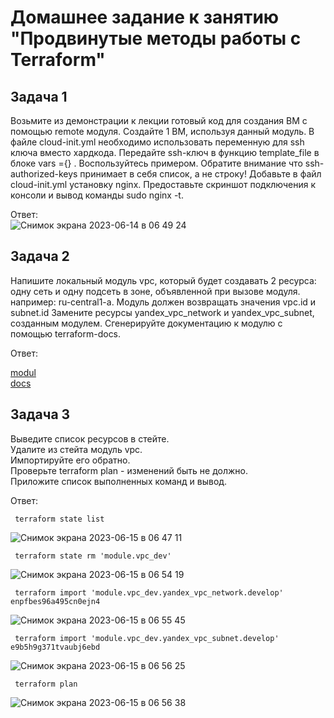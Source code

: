 # Домашнее задание к занятию "Продвинутые методы работы с Terraform"  

## Задача 1   

Возьмите из демонстрации к лекции готовый код для создания ВМ с помощью remote модуля.
Создайте 1 ВМ, используя данный модуль. В файле cloud-init.yml необходимо использовать переменную для ssh ключа вместо хардкода. Передайте ssh-ключ в функцию template_file в блоке vars ={} . Воспользуйтесь примером. Обратите внимание что ssh-authorized-keys принимает в себя список, а не строку!
Добавьте в файл cloud-init.yml установку nginx.
Предоставьте скриншот подключения к консоли и вывод команды sudo nginx -t.   

Ответ:    
![Снимок экрана 2023-06-14 в 06 49 24](https://github.com/tomaevmax/devops-netology/assets/32243921/2fce4051-bd9e-4c8b-bb7d-bbbacbc88c5c)


## Задача 2   

Напишите локальный модуль vpc, который будет создавать 2 ресурса: одну сеть и одну подсеть в зоне, объявленной при вызове модуля. например: ru-central1-a.
Модуль должен возвращать значения vpc.id и subnet.id
Замените ресурсы yandex_vpc_network и yandex_vpc_subnet, созданным модулем.
Сгенерируйте документацию к модулю с помощью terraform-docs.   

Ответ:    

[modul](/src/modules/vpc_dev)   
[docs](/src/modules/vpc_dev/docs.md)   


## Задача 3   

Выведите список ресурсов в стейте.  
Удалите из стейта модуль vpc.  
Импортируйте его обратно.   
Проверьте terraform plan - изменений быть не должно.   
Приложите список выполненных команд и вывод.   

Ответ:    

```  
 terraform state list

```   
![Снимок экрана 2023-06-15 в 06 47 11](https://github.com/tomaevmax/devops-netology/assets/32243921/c39e96ad-8a46-4b27-b6d1-0623a111b4d2)   

```  
 terraform state rm 'module.vpc_dev'

```   
![Снимок экрана 2023-06-15 в 06 54 19](https://github.com/tomaevmax/devops-netology/assets/32243921/11d1cdbf-1160-4d70-b79b-43ba81e89132)

```  
 terraform import 'module.vpc_dev.yandex_vpc_network.develop' enpfbes96a495cn0ejn4

```   
![Снимок экрана 2023-06-15 в 06 55 45](https://github.com/tomaevmax/devops-netology/assets/32243921/638e012b-6b5f-40f3-9bc4-376cfb5282b3)   

```  
 terraform import 'module.vpc_dev.yandex_vpc_subnet.develop' e9b5h9g371tvaubj6ebd 

```  
![Снимок экрана 2023-06-15 в 06 56 25](https://github.com/tomaevmax/devops-netology/assets/32243921/5ff35b19-1306-4832-9aff-414a101b7daa)

```  
 terraform plan

```   
![Снимок экрана 2023-06-15 в 06 56 38](https://github.com/tomaevmax/devops-netology/assets/32243921/39ffd465-05b1-48e6-beae-c8e4641f48c3)
